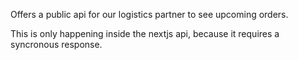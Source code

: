 Offers a public api for our logistics partner to see upcoming orders.

This is only happening inside the nextjs api, because it requires a syncronous response.
